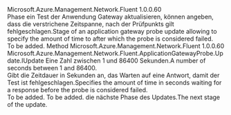 <Type Name="IWithTimeout" FullName="Microsoft.Azure.Management.Network.Fluent.ApplicationGatewayProbe.Update.IWithTimeout">
  <TypeSignature Language="C#" Value="public interface IWithTimeout" />
  <TypeSignature Language="ILAsm" Value=".class public interface auto ansi abstract IWithTimeout" />
  <TypeSignature Language="DocId" Value="T:Microsoft.Azure.Management.Network.Fluent.ApplicationGatewayProbe.Update.IWithTimeout" />
  <TypeSignature Language="VB.NET" Value="Public Interface IWithTimeout" />
  <TypeSignature Language="F#" Value="type IWithTimeout = interface" />
  <AssemblyInfo>
    <AssemblyName>Microsoft.Azure.Management.Network.Fluent</AssemblyName>
    <AssemblyVersion>1.0.0.60</AssemblyVersion>
  </AssemblyInfo>
  <Interfaces />
  <Docs>
    <summary>
            <span data-ttu-id="96614-101">Phase ein Test der Anwendung Gateway aktualisieren, können angeben, dass die verstrichene Zeitspanne, nach der Prüfpunkts gilt fehlgeschlagen.</span><span class="sxs-lookup"><span data-stu-id="96614-101">Stage of an application gateway probe update allowing to specify the amount of time to after which the probe is considered failed.</span></span>
            </summary>
    <remarks>To be added.</remarks>
  </Docs>
  <Members>
    <Member MemberName="WithTimeoutInSeconds">
      <MemberSignature Language="C#" Value="public Microsoft.Azure.Management.Network.Fluent.ApplicationGatewayProbe.Update.IUpdate WithTimeoutInSeconds (int seconds);" />
      <MemberSignature Language="ILAsm" Value=".method public hidebysig newslot virtual instance class Microsoft.Azure.Management.Network.Fluent.ApplicationGatewayProbe.Update.IUpdate WithTimeoutInSeconds(int32 seconds) cil managed" />
      <MemberSignature Language="DocId" Value="M:Microsoft.Azure.Management.Network.Fluent.ApplicationGatewayProbe.Update.IWithTimeout.WithTimeoutInSeconds(System.Int32)" />
      <MemberSignature Language="VB.NET" Value="Public Function WithTimeoutInSeconds (seconds As Integer) As IUpdate" />
      <MemberSignature Language="F#" Value="abstract member WithTimeoutInSeconds : int -&gt; Microsoft.Azure.Management.Network.Fluent.ApplicationGatewayProbe.Update.IUpdate" Usage="iWithTimeout.WithTimeoutInSeconds seconds" />
      <MemberType>Method</MemberType>
      <AssemblyInfo>
        <AssemblyName>Microsoft.Azure.Management.Network.Fluent</AssemblyName>
        <AssemblyVersion>1.0.0.60</AssemblyVersion>
      </AssemblyInfo>
      <ReturnValue>
        <ReturnType>Microsoft.Azure.Management.Network.Fluent.ApplicationGatewayProbe.Update.IUpdate</ReturnType>
      </ReturnValue>
      <Parameters>
        <Parameter Name="seconds" Type="System.Int32" />
      </Parameters>
      <Docs>
        <param name="seconds"><span data-ttu-id="96614-102">Eine Zahl zwischen 1 und 86400 Sekunden.</span><span class="sxs-lookup"><span data-stu-id="96614-102">A number of seconds between 1 and 86400.</span></span></param>
        <summary>
            <span data-ttu-id="96614-103">Gibt die Zeitdauer in Sekunden an, das Warten auf eine Antwort, damit der Test ist fehlgeschlagen.</span><span class="sxs-lookup"><span data-stu-id="96614-103">Specifies the amount of time in seconds waiting for a response before the probe is considered failed.</span></span>
            </summary>
        <returns>To be added.</returns>
        <remarks>To be added.</remarks>
        <return><span data-ttu-id="96614-104">die nächste Phase des Updates.</span><span class="sxs-lookup"><span data-stu-id="96614-104">The next stage of the update.</span></span></return>
      </Docs>
    </Member>
  </Members>
</Type>